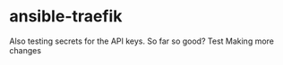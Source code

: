 # ansible-traefik

Also testing secrets for the API keys.  So far so good?  Test
Making more changes